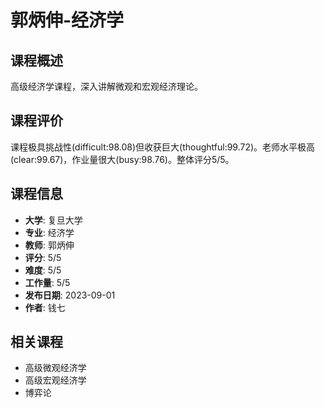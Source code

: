 # 郭炳伸-经济学

## 课程概述
高级经济学课程，深入讲解微观和宏观经济理论。

## 课程评价
课程极具挑战性(difficult:98.08)但收获巨大(thoughtful:99.72)。老师水平极高(clear:99.67)，作业量很大(busy:98.76)。整体评分5/5。

## 课程信息
- **大学**: 复旦大学
- **专业**: 经济学
- **教师**: 郭炳伸
- **评分**: 5/5
- **难度**: 5/5
- **工作量**: 5/5
- **发布日期**: 2023-09-01
- **作者**: 钱七

## 相关课程
- 高级微观经济学
- 高级宏观经济学
- 博弈论